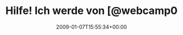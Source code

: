 ---
retweeted: false
source: <a href="http://twitter.com" rel="nofollow">Twitter Web Client</a>
entities:
  hashtags: []
  symbols: []
  user_mentions:
  - name: webcamp09
    screen_name: webcamp09
    indices:
    - '21'
    - '31'
    id_str: '18628011'
    id: '18628011'
  urls: []
display_text_range:
- '0'
- '44'
favorite_count: '0'
id_str: '1102099067'
truncated: false
retweet_count: '0'
id: '1102099067'
created_at: Wed Jan 07 15:55:34 +0000 2009
favorited: false
full_text: Hilfe! Ich werde von [@webcamp09](https://twitter.com/webcamp09) verfolgt...!
lang: de
tags:
- pesos:twitter
date: '2009-01-07T15:55:34+00:00'
src: https://twitter.com/bascht/status/1102099067
original_url: https://twitter.com/bascht/status/1102099067
type: twitter_tweet
text: Hilfe! Ich werde von [@webcamp09](https://twitter.com/webcamp09) verfolgt...!
title: Hilfe! Ich werde von [@webcamp0

---